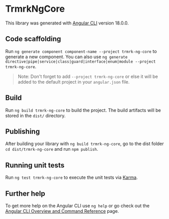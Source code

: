 # TrmrkNgCore

This library was generated with [Angular CLI](https://github.com/angular/angular-cli) version 18.0.0.

## Code scaffolding

Run `ng generate component component-name --project trmrk-ng-core` to generate a new component. You can also use `ng generate directive|pipe|service|class|guard|interface|enum|module --project trmrk-ng-core`.
> Note: Don't forget to add `--project trmrk-ng-core` or else it will be added to the default project in your `angular.json` file. 

## Build

Run `ng build trmrk-ng-core` to build the project. The build artifacts will be stored in the `dist/` directory.

## Publishing

After building your library with `ng build trmrk-ng-core`, go to the dist folder `cd dist/trmrk-ng-core` and run `npm publish`.

## Running unit tests

Run `ng test trmrk-ng-core` to execute the unit tests via [Karma](https://karma-runner.github.io).

## Further help

To get more help on the Angular CLI use `ng help` or go check out the [Angular CLI Overview and Command Reference](https://angular.dev/tools/cli) page.
